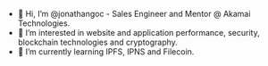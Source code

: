 - 👋 Hi, I’m @jonathangoc - Sales Engineer and Mentor @ Akamai Technologies.
- 👀 I’m interested in website and application performance, security, blockchain technologies and cryptography.
- 🌱 I’m currently learning IPFS, IPNS and Filecoin.

<!---
jonathangoc/jonathangoc is a ✨ special ✨ repository because its `README.md` (this file) appears on your GitHub profile.
You can click the Preview link to take a look at your changes.
- 🌱 I’m currently learning Push Notifications.
- 💞️ I’m looking to collaborate on ...
- 📫 How to reach me ...
--->
